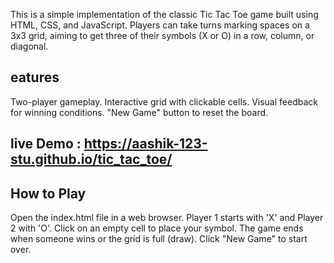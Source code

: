 This is a simple implementation of the classic Tic Tac Toe game built using HTML, CSS, and JavaScript.
Players can take turns marking spaces on a 3x3 grid, aiming to get three of their symbols (X or O) in a row, column, or diagonal.

## eatures
Two-player gameplay.
Interactive grid with clickable cells.
Visual feedback for winning conditions.
"New Game" button to reset the board.

## live Demo : https://aashik-123-stu.github.io/tic_tac_toe/

## How to Play
Open the index.html file in a web browser.
Player 1 starts with 'X' and Player 2 with 'O'.
Click on an empty cell to place your symbol.
The game ends when someone wins or the grid is full (draw).
Click "New Game" to start over.
